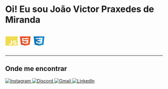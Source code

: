 # Oi! Eu sou João Victor Praxedes de Miranda


<div style="display: inline_block"><br>
  <img align="center" alt="Rafa-Js" height="30" width="40" src="https://raw.githubusercontent.com/devicons/devicon/master/icons/javascript/javascript-plain.svg">
  <img align="center" alt="Rafa-HTML" height="30" width="40" src="https://raw.githubusercontent.com/devicons/devicon/master/icons/html5/html5-original.svg">
  <img align="center" alt="Rafa-CSS" height="30" width="40" src="https://raw.githubusercontent.com/devicons/devicon/master/icons/css3/css3-original.svg">

</div>

<br>

---

## Onde me encontrar

<a href="https://www.instagram.com/joao011s">
  <img src="https://img.shields.io/badge/Instagram-%23E4405F.svg?style=for-the-badge&logo=Instagram&logoColor=white" alt="Instagram" width="135">
</a>
<a href="https://discord.gg/j9Y5upJ4">
  <img src="https://img.shields.io/badge/Discord-%235865F2.svg?style=for-the-badge&logo=Discord&logoColor=white" alt="Discord" width="110">
</a>
<a href="mailto:joaovictorpraxedes60@gmail.com">
  <img src="https://img.shields.io/badge/Gmail-%23EA4335.svg?style=for-the-badge&logo=Gmail&logoColor=white" alt="Gmail" width="95">
</a>
<a href="https://www.linkedin.com/in/joão-victor-praxedes-de-miranda-189246354" target="_blank">
  <img src="https://img.shields.io/badge/LinkedIn-%230077B5.svg?style=for-the-badge&logo=linkedin&logoColor=white" alt="LinkedIn">
</a>

<!--<a href="SEU_LINK_DA_TWITCH">
  <img src="https://img.shields.io/badge/Twitch-%239146FF.svg?style=for-the-badge&logo=Twitch&logoColor=white" alt="Twitch" width="100">
</a>


<!--
**joaomiranda01/joaomiranda01** is a ✨ _special_ ✨ repository because its `README.md` (this file) appears on your GitHub profile.

Here are some ideas to get you started:


- 🌱 I’m currently learning ...
- 👯 I’m looking to collaborate on ...
- 🤔 I’m looking for help with ...
- 📫 How to reach me: ...

-->
